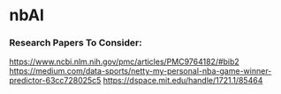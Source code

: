 # nbAI

### Research Papers To Consider:
https://www.ncbi.nlm.nih.gov/pmc/articles/PMC9764182/#bib2
https://medium.com/data-sports/netty-my-personal-nba-game-winner-predictor-63cc728025c5
https://dspace.mit.edu/handle/1721.1/85464
